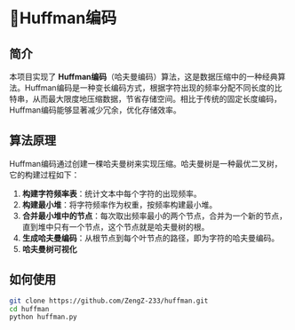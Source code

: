 # 📌Huffman编码 

## 简介

本项目实现了 **Huffman编码**（哈夫曼编码）算法，这是数据压缩中的一种经典算法。Huffman编码是一种变长编码方式，根据字符出现的频率分配不同长度的比特串，从而最大限度地压缩数据，节省存储空间。相比于传统的固定长度编码，Huffman编码能够显著减少冗余，优化存储效率。




## 算法原理

Huffman编码通过创建一棵哈夫曼树来实现压缩。哈夫曼树是一种最优二叉树，它的构建过程如下：

1. **构建字符频率表**：统计文本中每个字符的出现频率。
2. **构建最小堆**：将字符频率作为权重，按频率构建最小堆。
3. **合并最小堆中的节点**：每次取出频率最小的两个节点，合并为一个新的节点，直到堆中只有一个节点，这个节点就是哈夫曼树的根。
4. **生成哈夫曼编码**：从根节点到每个叶节点的路径，即为字符的哈夫曼编码。
5. **哈夫曼树可视化**

## 如何使用

```bash
git clone https://github.com/ZengZ-233/huffman.git
cd huffman
python huffman.py

